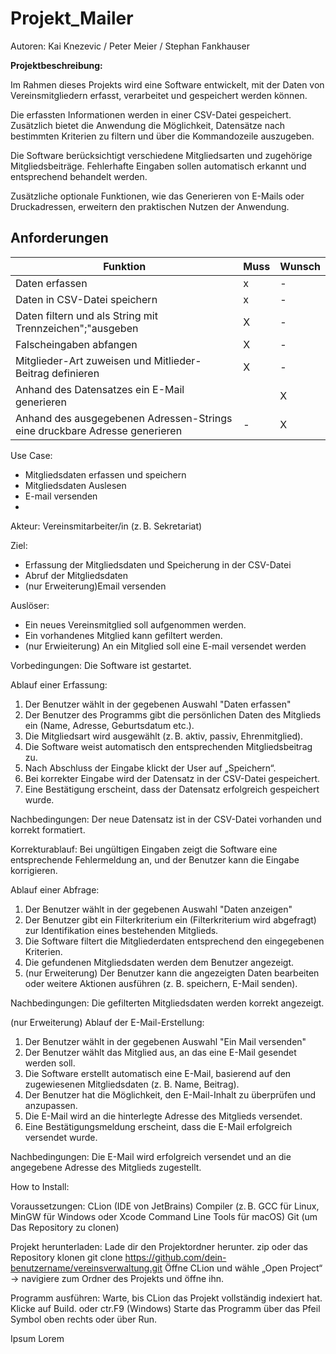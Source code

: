 # Projekt_Mailer

Autoren: Kai Knezevic / Peter Meier / Stephan Fankhauser

**Projektbeschreibung:**

Im Rahmen dieses Projekts wird eine Software entwickelt, mit der Daten von Vereinsmitgliedern erfasst, verarbeitet und gespeichert werden können.

Die erfassten Informationen werden in einer CSV-Datei gespeichert. 
Zusätzlich bietet die Anwendung die Möglichkeit, Datensätze nach bestimmten Kriterien zu filtern und über die Kommandozeile auszugeben.

Die Software berücksichtigt verschiedene Mitgliedsarten und zugehörige Mitgliedsbeiträge.
Fehlerhafte Eingaben sollen automatisch erkannt und entsprechend behandelt werden.

Zusätzliche optionale Funktionen, wie das Generieren von E-Mails oder Druckadressen, erweitern den praktischen Nutzen der Anwendung.

## Anforderungen
| Funktion                                                                   | Muss | Wunsch |
|----------------------------------------------------------------------------|------|--------|
| Daten erfassen                                                             | x    | -      |
| Daten in CSV-Datei speichern                                               | x    | -      |
| Daten filtern und als String mit Trennzeichen";"ausgeben                   | X    | -      |
| Falscheingaben abfangen                                                    | X    | -      |
| Mitglieder-Art zuweisen und Mitlieder-Beitrag definieren                   | X    | -      |
| Anhand des Datensatzes ein E-Mail generieren                               |      | X      |
| Anhand des ausgegebenen Adressen-Strings eine druckbare Adresse generieren | -    | X      |
                                                             



Use Case: 
- Mitgliedsdaten erfassen und speichern
- Mitgliedsdaten Auslesen
- E-mail versenden
- 
Akteur: Vereinsmitarbeiter/in (z. B. Sekretariat)

Ziel: 
- Erfassung der Mitgliedsdaten und Speicherung in der CSV-Datei
- Abruf der Mitgliedsdaten
- (nur Erweiterung)Email versenden
  
Auslöser: 
- Ein neues Vereinsmitglied soll aufgenommen werden.
- Ein vorhandenes Mitglied kann gefiltert werden.
- (nur Erwieiterung) An ein Mitglied soll eine E-mail versendet werden

Vorbedingungen:
Die Software ist gestartet.

Ablauf einer Erfassung:
1. Der Benutzer wählt in der gegebenen Auswahl "Daten erfassen"
1. Der Benutzer des Programms gibt die persönlichen Daten des Mitglieds ein (Name, Adresse, Geburtsdatum etc.).
2. Die Mitgliedsart wird ausgewählt (z. B. aktiv, passiv, Ehrenmitglied).
3. Die Software weist automatisch den entsprechenden Mitgliedsbeitrag zu.
4. Nach Abschluss der Eingabe klickt der User auf „Speichern“.
5. Bei korrekter Eingabe wird der Datensatz in der CSV-Datei gespeichert.
6. Eine Bestätigung erscheint, dass der Datensatz erfolgreich gespeichert wurde.

Nachbedingungen:
Der neue Datensatz ist in der CSV-Datei vorhanden und korrekt formatiert.

Korrekturablauf:
Bei ungültigen Eingaben zeigt die Software eine entsprechende Fehlermeldung an, und der Benutzer kann die Eingabe korrigieren.

Ablauf einer Abfrage:
1. Der Benutzer wählt in der gegebenen Auswahl "Daten anzeigen"
2. Der Benutzer gibt ein Filterkriterium ein (Filterkriterium wird abgefragt) zur Identifikation eines bestehenden Mitglieds.
3. Die Software filtert die Mitgliederdaten entsprechend den eingegebenen Kriterien.
4. Die gefundenen Mitgliedsdaten werden dem Benutzer angezeigt.
5. (nur Erweiterung) Der Benutzer kann die angezeigten Daten bearbeiten oder weitere Aktionen ausführen (z. B. speichern, E-Mail senden).

Nachbedingungen:
Die gefilterten Mitgliedsdaten werden korrekt angezeigt.

(nur Erweiterung) Ablauf der E-Mail-Erstellung:
1. Der Benutzer wählt in der gegebenen Auswahl "Ein Mail versenden"
2. Der Benutzer wählt das Mitglied aus, an das eine E-Mail gesendet werden soll.
3. Die Software erstellt automatisch eine E-Mail, basierend auf den zugewiesenen Mitgliedsdaten (z. B. Name, Beitrag).
4. Der Benutzer hat die Möglichkeit, den E-Mail-Inhalt zu überprüfen und anzupassen.
5. Die E-Mail wird an die hinterlegte Adresse des Mitglieds versendet.
6. Eine Bestätigungsmeldung erscheint, dass die E-Mail erfolgreich versendet wurde.

Nachbedingungen:
Die E-Mail wird erfolgreich versendet und an die angegebene Adresse des Mitglieds zugestellt.

How to Install:

Voraussetzungen:
CLion (IDE von JetBrains)
Compiler (z. B. GCC für Linux, MinGW für Windows oder Xcode Command Line Tools für macOS)
Git (um Das Repository zu clonen)

Projekt herunterladen:
Lade dir den Projektordner herunter. zip oder das Repository klonen 
git clone https://github.com/dein-benutzername/vereinsverwaltung.git
Öffne CLion und wähle „Open Project“ → navigiere zum Ordner des Projekts und öffne ihn.

Programm ausführen:
Warte, bis CLion das Projekt vollständig indexiert hat.
Klicke auf Build. oder ctr.F9 (Windows)
Starte das Programm über das Pfeil Symbol oben rechts oder über Run.

Ipsum Lorem 

